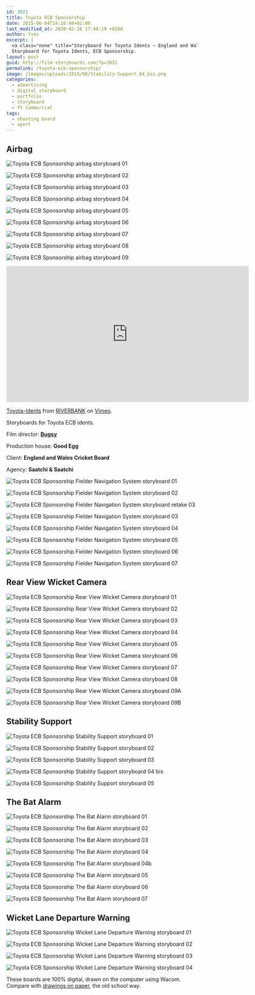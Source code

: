 ```yaml
---
id: 3021
title: Toyota ECB Sponsorship
date: 2015-06-04T14:16:48+02:00
last_modified_at: 2020-02-26 17:48:19 +0100
author: Yves
excerpt: |
  <a class="none" title="Storyboard for Toyota Idents — England and Wales Cricket Board  Sponsorship" href="https://film-storyboards.com/toyota-ecb-sponsorship/" rel=""><img class="picture" title="Toyota Idents — ECB Sponsorship — Storyboard" src="https://film-storyboards.com/images/uploads/2015/08/Stability-Support_04_bis.png" alt="Toyota Idents — ECB Sponsorship — Storyboard" /></a>
  Storyboard for Toyota Idents, ECB Sponsorship.
layout: post
guid: http://film-storyboards.com/?p=3021
permalink: /toyota-ecb-sponsorship/
image: /images/uploads/2015/08/Stability-Support_04_bis.png
categories:
  - advertising
  - digital storyboard
  - portfolio
  - storyboard
  - TV Commercial
tags:
  - shooting board
  - sport
---
```


## Airbag

![Toyota ECB Sponsorship airbag storyboard 01](/images/uploads/2015/06/Toyota-ECB-Sponsorship-storyboard_Airbag_01.png)

![Toyota ECB Sponsorship airbag storyboard 02](/images/uploads/2015/06/Toyota-ECB-Sponsorship-storyboard_Airbag_02.png)

![Toyota ECB Sponsorship airbag storyboard 03](/images/uploads/2015/06/Toyota-ECB-Sponsorship-storyboard_Airbag_03.png)

![Toyota ECB Sponsorship airbag storyboard 04](/images/uploads/2015/06/Toyota-ECB-Sponsorship-storyboard_Airbag_04.png)

![Toyota ECB Sponsorship airbag storyboard 05](/images/uploads/2015/06/Toyota-ECB-Sponsorship-storyboard_Airbag_05.png)

![Toyota ECB Sponsorship airbag storyboard 06](/images/uploads/2015/06/Toyota-ECB-Sponsorship-storyboard_Airbag_06.png)

![Toyota ECB Sponsorship airbag storyboard 07](/images/uploads/2015/06/Toyota-ECB-Sponsorship-storyboard_Airbag_07.png)

![Toyota ECB Sponsorship airbag storyboard 08](/images/uploads/2015/06/Toyota-ECB-Sponsorship-storyboard_Airbag_08.png)

![Toyota ECB Sponsorship airbag storyboard 09](/images/uploads/2015/06/Toyota-ECB-Sponsorship-storyboard_Airbag_09.png)

<iframe src="https://player.vimeo.com/video/128470055" width="640" height="360" frameborder="0" allow="autoplay; fullscreen" allowfullscreen></iframe>
<p><a href="https://vimeo.com/128470055">Toyota-Idents</a> from <a href="https://vimeo.com/user18626043">RIVERBANK</a> on <a href="https://vimeo.com">Vimeo</a>.</p>

Storyboards for Toyota ECB idents.

Film director: **[Bugsy](http://www.bugsyriverbanksteel.com)**

Production house: **Good Egg**

Client: **England and Wales Cricket Board**

Agency: **Saatchi & Saatchi**

![Toyota ECB Sponsorship Fielder Navigation System storyboard 01](/images/uploads/2015/08/Fielder-Navigation-System_01.jpg)

![Toyota ECB Sponsorship Fielder Navigation System storyboard 02](/images/uploads/2015/08/Fielder-Navigation-System_02.jpg)

![Toyota ECB Sponsorship Fielder Navigation System storyboard retake 03](/images/uploads/2015/08/Fielder-Navigation-System_retake_03.jpg)


![Toyota ECB Sponsorship Fielder Navigation System storyboard 03](/images/uploads/2015/08/Fielder-Navigation-System_03.jpg)

![Toyota ECB Sponsorship Fielder Navigation System storyboard 04](/images/uploads/2015/08/Fielder-Navigation-System_04.jpg)

![Toyota ECB Sponsorship Fielder Navigation System storyboard 05](/images/uploads/2015/08/Fielder-Navigation-System_05.jpg)

![Toyota ECB Sponsorship Fielder Navigation System storyboard 06](/images/uploads/2015/08/Fielder-Navigation-System_06.jpg)

![Toyota ECB Sponsorship Fielder Navigation System storyboard 07](/images/uploads/2015/08/Fielder-Navigation-System_07.jpg)

## Rear View Wicket Camera

![Toyota ECB Sponsorship Rear View Wicket Camera storyboard 01](/images/uploads/2015/08/Rear-View-Wicket-Camera_01.png)

![Toyota ECB Sponsorship Rear View Wicket Camera storyboard 02](/images/uploads/2015/08/Rear-View-Wicket-Camera_02.png)

![Toyota ECB Sponsorship Rear View Wicket Camera storyboard 03](/images/uploads/2015/08/Rear-View-Wicket-Camera_03.png)

![Toyota ECB Sponsorship Rear View Wicket Camera storyboard 04](/images/uploads/2015/08/Rear-View-Wicket-Camera_04.png)

![Toyota ECB Sponsorship Rear View Wicket Camera storyboard 05](/images/uploads/2015/08/Rear-View-Wicket-Camera_05.png)

![Toyota ECB Sponsorship Rear View Wicket Camera storyboard 06](/images/uploads/2015/08/Rear-View-Wicket-Camera_06.png)

![Toyota ECB Sponsorship Rear View Wicket Camera storyboard 07](/images/uploads/2015/08/Rear-View-Wicket-Camera_07.png)

![Toyota ECB Sponsorship Rear View Wicket Camera storyboard 08](/images/uploads/2015/08/Rear-View-Wicket-Camera_08.png)

![Toyota ECB Sponsorship Rear View Wicket Camera storyboard 09A](/images/uploads/2015/08/Rear-View-Wicket-Camera_09A.png)

![Toyota ECB Sponsorship Rear View Wicket Camera storyboard 09B](/images/uploads/2015/08/Rear-View-Wicket-Camera_09B.png)

## Stability Support

![Toyota ECB Sponsorship Stability Support storyboard 01](/images/uploads/2015/08/Stability-Support_01.png)

![Toyota ECB Sponsorship Stability Support storyboard 02](/images/uploads/2015/08/Stability-Support_02.png)

![Toyota ECB Sponsorship Stability Support storyboard 03](/images/uploads/2015/08/Stability-Support_03.png)

![Toyota ECB Sponsorship Stability Support storyboard 04 bis](/images/uploads/2015/08/Stability-Support_04_bis.png)

![Toyota ECB Sponsorship Stability Support storyboard 05](/images/uploads/2015/08/Stability-Support_05.png)

## The Bat Alarm

![Toyota ECB Sponsorship The Bat Alarm storyboard 01](/images/uploads/2015/08/The-Bat-Alarm_01.png)

![Toyota ECB Sponsorship The Bat Alarm storyboard 02](/images/uploads/2015/08/The-Bat-Alarm_02.png)

![Toyota ECB Sponsorship The Bat Alarm storyboard 03](/images/uploads/2015/08/The-Bat-alarm_03.png)

![Toyota ECB Sponsorship The Bat Alarm storyboard 04](/images/uploads/2015/08/The-Bat-Alarm_04.png)

![Toyota ECB Sponsorship The Bat Alarm storyboard 04b](/images/uploads/2015/08/The-Bat-Alarm_04b.png)

![Toyota ECB Sponsorship The Bat Alarm storyboard 05](/images/uploads/2015/08/The-Bat-Alarm_05.png)

![Toyota ECB Sponsorship The Bat Alarm storyboard 06](/images/uploads/2015/08/The-Bat-Alarm_06.png)

![Toyota ECB Sponsorship The Bat Alarm storyboard 07](/images/uploads/2015/08/The-Bat-Alarm_07.png)

## Wicket Lane Departure Warning

![Toyota ECB Sponsorship Wicket Lane Departure Warning storyboard 01](/images/uploads/2015/08/Wicket-Lane-departure-Warning_01.jpg)

![Toyota ECB Sponsorship Wicket Lane Departure Warning storyboard 02](/images/uploads/2015/08/Wicket-Lane-departure-Warning_02.jpg)

![Toyota ECB Sponsorship Wicket Lane Departure Warning storyboard 03](/images/uploads/2015/08/Wicket-Lane-departure-Warning_03.jpg)

![Toyota ECB Sponsorship Wicket Lane Departure Warning storyboard 04](/images/uploads/2015/08/Wicket-Lane-departure-Warning_04.jpg)

These boards are 100% digital, drawn on the computer using Wacom. Compare with [drawings on paper](https://film-storyboards.fr/dessin-traditionnel/), the old school way.
